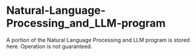 # Natural-Language-Processing_and_LLM-program
A portion of the Natural Language Processing and LLM program is stored here.
Operation is not guaranteed.
